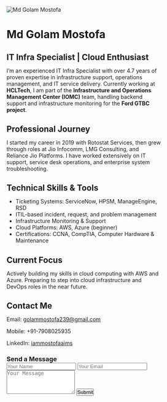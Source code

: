 <!DOCTYPE html><html lang="en">
<head>
  <meta charset="UTF-8" />
  <meta name="viewport" content="width=device-width, initial-scale=1.0" />
  <title>Md Golam Mostofa - IT Infra Specialist</title>
  <style>
    @import url('https://fonts.googleapis.com/css2?family=Inter:wght@400;700&display=swap');* {
  margin: 0;
  padding: 0;
  box-sizing: border-box;
}

body {
  font-family: 'Inter', sans-serif;
  background: linear-gradient(to right, #e6f0ff, #ffffff);
  color: #333;
}

.container {
  max-width: 960px;
  margin: 50px auto;
  background: #ffffff;
  padding: 40px;
  box-shadow: 0 10px 25px rgba(0, 0, 0, 0.1);
  border-radius: 20px;
  animation: fadeIn 1s ease-in-out;
}

@keyframes fadeIn {
  from { opacity: 0; transform: translateY(20px); }
  to { opacity: 1; transform: translateY(0); }
}

h1 {
  color: #004080;
  font-size: 2.5rem;
  margin-bottom: 0.5rem;
}

h2 {
  color: #0066cc;
  font-size: 1.5rem;
  margin: 1.5rem 0 0.5rem;
}

p, ul {
  font-size: 1rem;
  line-height: 1.7;
}

ul li {
  margin-bottom: 8px;
}

.photo {
  text-align: center;
  margin-bottom: 30px;
}

.photo img {
  border-radius: 50%;
  width: 150px;
  height: 150px;
  object-fit: cover;
  box-shadow: 0 4px 12px rgba(0, 0, 0, 0.2);
}

.contact-form {
  margin-top: 40px;
  background: #f0f8ff;
  padding: 30px;
  border-radius: 12px;
}

.contact-form input,
.contact-form textarea {
  width: 100%;
  padding: 12px;
  margin-top: 12px;
  border: 1px solid #ccc;
  border-radius: 6px;
  font-size: 1rem;
}

.contact-form button {
  margin-top: 15px;
  background: #004080;
  color: white;
  padding: 12px 25px;
  border: none;
  border-radius: 6px;
  font-size: 1rem;
  cursor: pointer;
  transition: background 0.3s ease;
}

.contact-form button:hover {
  background: #002f5d;
}

  </style>
</head>
<body>
  <div class="container">
    <div class="photo">
      <img src="https://via.placeholder.com/150" alt="Md Golam Mostofa" />
    </div><h1>Md Golam Mostofa</h1>
<h2>IT Infra Specialist | Cloud Enthusiast</h2>
<p>I’m an experienced IT Infra Specialist with over 4.7 years of proven expertise in infrastructure support, operations management, and IT service delivery. Currently working at <strong>HCLTech</strong>, I am part of the <strong>Infrastructure and Operations Management Center (IOMC)</strong> team, handling backend support and infrastructure monitoring for the <strong>Ford GTBC project</strong>.</p>

<h2>Professional Journey</h2>
<p>I started my career in 2019 with Rotostat Services, then grew through roles at Jio Infocomm, LMG Consulting, and Reliance Jio Platforms. I have worked extensively on IT support, service desk operations, and enterprise system troubleshooting.</p>

<h2>Technical Skills & Tools</h2>
<ul>
  <li>Ticketing Systems: ServiceNow, HPSM, ManageEngine, RSD</li>
  <li>ITIL-based incident, request, and problem management</li>
  <li>Infrastructure Monitoring & Support</li>
  <li>Cloud Platforms: AWS, Azure (beginner)</li>
  <li>Certifications: CCNA, CompTIA, Computer Hardware & Maintenance</li>
</ul>

<h2>Current Focus</h2>
<p>Actively building my skills in cloud computing with AWS and Azure. Preparing to step into cloud infrastructure and DevOps roles in the near future.</p>

<h2>Contact Me</h2>
<p>Email: <a href="mailto:golammostofa239@gmail.com">golammostofa239@gmail.com</a></p>
<p>Mobile: +91-7908025935</p>
<p>LinkedIn: <a href="https://linkedin.com/in/iammostofaaims" target="_blank">iammostofaaims</a></p>

<div class="contact-form">
  <h3>Send a Message</h3>
  <form action="#" method="post">
    <input type="text" placeholder="Your Name" required />
    <input type="email" placeholder="Your Email" required />
    <textarea rows="4" placeholder="Your Message" required></textarea>
    <button type="submit">Submit</button>
  </form>
</div>

  </div>
</body>
</html>
